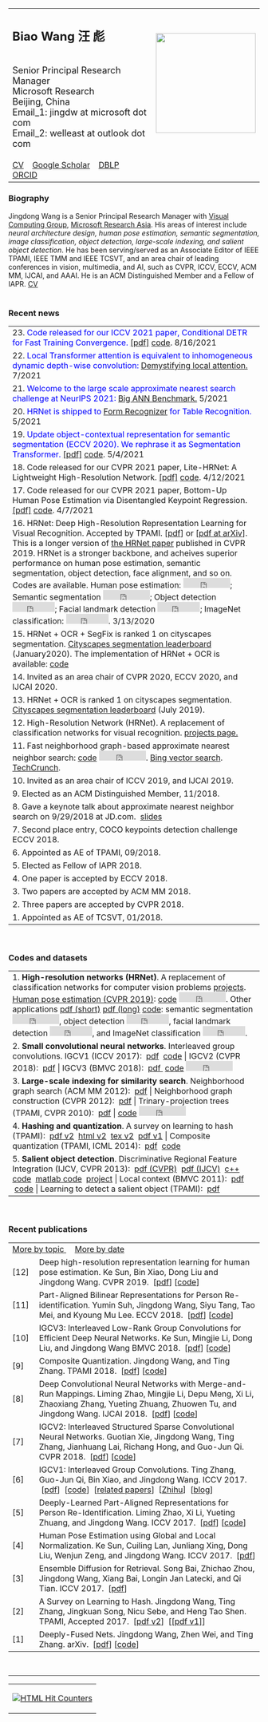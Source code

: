 
<!DOCTYPE html PUBLIC "-//W3C//DTD XHTML 1.0 Transitional//EN" "http://www.w3.org/TR/xhtml1/DTD/xhtml1-transitional.dtd">

<html>
<head>
<meta http-equiv="Content-Type" content="text/html;charset=GB2312">
<meta name="keywords" content="Biao Wang">
<meta name="description" content="Academic homepage of Biao Wang">
<!--<link href="CSS/bootstrap.min.css" media="all" rel="stylesheet">-->
<link href="CSS/main.css" media="all" rel="stylesheet">
<title>Jingdong Wang</title>
</head>

<body>

<!--<NAV class="navbar navbar-default navbar-fixed-top">
    <tr> <td></td><td align="right"><A  href="#publications">Publications</A> </td></tr>
</NAV>-->
<!--<NAV class="navbar navbar-default navbar-fixed-top" id="navbar-main">
<DIV class="container">
<DIV class="navbar-header">
<BUTTON class="navbar-toggle collapsed" aria-expanded="false" type="button"
data-toggle="collapse" data-target=".navbar-collapse"><SPAN class="sr-only">Toggle navigation</SPAN>
<SPAN class="icon-bar"></SPAN><SPAN class="icon-bar"></SPAN><SPAN
class="icon-bar"></SPAN></BUTTON>
 </DIV>
<DIV class="collapse navbar-collapse" id="#navbar-collapse-1"> <UL
class="nav navbar-nav navbar-right">
  <LI class="nav-item"><A
  href="">Home</A></LI>
  <LI class="nav-item"><A
  href="">Publications</A></LI>
  <LI class="nav-item"><A
  href="">Teaching</A></LI>
  </UL></DIV></DIV></NAV>-->


<section id ="headinformation" class="sectionwhite">
<table id="tbInformation" width="100%">
    <tr>
         <td width="480">
         <h1>Biao Wang  <font style ="font-family:Microsoft JhengHei ">汪 彪</font></h1>
         </td>
         <td rowspan="2" align="right">
	      <img src="images/JingdongWang.jpg" border="0" height="200">
         </td>
    </tr>
    <tr>
          <td>
               <p><font size="4"> Senior Principal Research Manager <br>
               Microsoft Research<br>
               Beijing, China <br>
               Email_1: jingdw at microsoft dot com <br>
               Email_2: welleast at outlook dot com </font></p>
               </td>
    </tr>
    <tr><td>
    <A href="CV_Jingdong_Wang.html" target="_blank">CV</A>&nbsp&nbsp&nbsp
    <A href="http://scholar.google.com/citations?user=z5SPCmgAAAAJ&hl=en" target="_blank">Google Scholar</A>&nbsp&nbsp&nbsp
    <A href="https://dblp.uni-trier.de/pid/49/3441.html" target="_blank">DBLP</A>&nbsp&nbsp&nbsp
    <A href="https://orcid.org/0000-0002-4888-4445" target="_blank">ORCID</A></td></tr>
</table>
</SECTION>




<!--<SECTION id ="Biography" class="sectiongray"  > -->
<SECTION id ="Biography" class="sectionwhite">
<h3> Biography </h3>
<font size ="normal">
Jingdong Wang is a Senior Principal Research Manager with
	<a href="https://www.microsoft.com/en-us/research/group/visual-computing/" target="_blank">Visual Computing Group</a>,
	<a href="http://research.microsoft.com/asia/"target="_blank">
	Microsoft Research Asia</a>.
<!--I received the B.Eng. and M.Eng. degrees in Automation
	from the <a href="http://www.au.tsinghua.edu.cn/" target="_blank">
	Department of Automation</a>,
	<a href="http://www.tsinghua.edu.cn/qhdwzy/index.jsp" target="_blank" >
	Tsinghua University</a>, Beijing, China, in 2001 and 2004, respectively,
	and the PhD degree in Computer Science from the
	<a href="http://www.cse.ust.hk/" target="_blank">Department of Computer Science and Engineering</a>, the
	<a href="http://www.ust.hk/" target="_blank">Hong Kong University of
	Science and Technology</a>, Hong Kong, in 2007.-->
His areas of interest include <i>neural architecture design,
human pose estimation,
semantic segmentation,
image classification,
object detection,
large-scale indexing,
and salient object detection</i>.
He has been serving/served as an Associate Editor of IEEE TPAMI, IEEE TMM and IEEE TCSVT,
and an area chair of leading conferences in vision, multimedia, and AI, such as CVPR, ICCV, ECCV, ACM MM, IJCAI, and AAAI.
He is an ACM Distinguished Member and a Fellow of IAPR.</font>
<A  href="CV_Jingdong_Wang.pdf" target="_blank">CV</A>
<br><br>
</SECTION>
<!--<div><hr></div>-->
<!--style="background-color:rgb(247,247,247)"-->

<SECTION id ="whatisnew"  class="sectionwhite">
<h3> Recent news</h3>
<font size ="normal">

<table cellpadding=3 cellspacing=0 width="100%" class="sectionwhite" >

<TR> <td>
23. <font color="blue"> Code released for our ICCV 2021 paper,
Conditional DETR for Fast Training Convergence. </font>
<a href="https://arxiv.org/abs/2108.06152" target="_blank">[pdf]</a>
<a href="https://github.com/Atten4Vis/ConditionalDETR" target="_blank">code</a>. 8/16/2021
</td> </TR>


<TR> <td>
22. <font color="blue"> Local Transformer attention is equivalent to inhomogeneous
dynamic depth-wise convolution:</font>
<a href="Pubs/Demystify_Local_Attention.pdf" target="_blank">Demystifying local attention.</a> 7/2021
</td> </TR>


<TR> <td>
21. <font color="blue"> Welcome to the large scale approximate nearest search challenge at NeurIPS 2021:</font>
<a href="http://big-ann-benchmarks.com/index.html" target="_blank">Big ANN Benchmark.</a> 5/2021
</td> </TR>

<TR> <td>
20. <font color="blue"> HRNet is shipped to <a href="https://docs.microsoft.com/en-us/azure/cognitive-services/form-recognizer/whats-new?tabs=csharp#may-2021" target="_blank">Form Recognizer</a>
for Table Recognition. </font> 5/2021
</td> </TR>

<TR> <td>
19. <font color="blue"> Update object-contextual representation for semantic segmentation (ECCV 2020). 
We rephrase it as Segmentation Transformer.</font>
<a href="https://arxiv.org/pdf/1909.11065.pdf" target="_blank">[pdf]</a>
<a href="https://github.com/HRNet/HRNet-Semantic-Segmentation" target="_blank">code</a>. 5/4/2021
</td> </TR>

<TR> <td>
18. <font> Code released for our CVPR 2021 paper,
Lite-HRNet: A Lightweight High-Resolution Network.</font>
<a href="https://arxiv.org/pdf/2104.06403" target="_blank">[pdf]</a>
<a href="https://github.com/HRNet/Lite-HRNet" target="_blank">code</a>. 4/12/2021
</td> </TR>

<TR> <td>
17. <font> Code released for our CVPR 2021 paper,
Bottom-Up Human Pose Estimation via Disentangled Keypoint Regression.</font>
<a href="https://arxiv.org/pdf/2104.02300.pdf" target="_blank">[pdf]</a>
<a href="https://github.com/HRNet/DEKR" target="_blank">code</a>. 4/7/2021
</td> </TR>


<TR> <td>
16. HRNet: Deep High-Resolution Representation Learning for Visual Recognition. Accepted by TPAMI. 
[<a href="Pubs/TPAMI-HRNet.pdf" target="_blank">pdf</a>] or [<a href="https://arxiv.org/pdf/1908.07919.pdf" target="_blank">pdf at arXiv</a>].
This is a longer version of <a href="https://arxiv.org/abs/1902.09212" target="_blank">the HRNet paper</a> published in CVPR 2019.
HRNet is a stronger backbone, and acheives superior performance
on human pose estimation, semantic segmentation, object detection, face alignment, and so on. 
Codes are available.
Human pose estimation: 
<iframe src="https://ghbtns.com/github-btn.html?user=leoxiaobin&repo=deep-high-resolution-net.pytorch&type=star&count=true" frameborder="0" scrolling="0" width="94px" height="20px"></iframe>;
Semantic segmentation <iframe src="https://ghbtns.com/github-btn.html?user=HRNet&repo=HRNet-Semantic-Segmentation&type=star&count=true" frameborder="0" scrolling="0" width="94px" height="20px"></iframe>;
Object detection <iframe src="https://ghbtns.com/github-btn.html?user=HRNet&repo=HRNet-Object-Detection&type=star&count=true" frameborder="0" scrolling="0" width="85px" height="20px"></iframe>;
Facial landmark detection <iframe src="https://ghbtns.com/github-btn.html?user=HRNet&repo=HRNet-Facial-Landmark-Detection&type=star&count=true" frameborder="0" scrolling="0" width="85px" height="20px"></iframe>;
ImageNet classification:
<iframe src="https://ghbtns.com/github-btn.html?user=HRNet&repo=HRNet-Image-Classification&type=star&count=true" frameborder="0" scrolling="0" width="85px" height="20px"></iframe>. 3/13/2020
</td> </TR>



<TR> <td>
15. HRNet + OCR + SegFix is ranked 1 on cityscapes segmentation. <a href="https://www.cityscapes-dataset.com/benchmarks/" target="_blank">Cityscapes segmentation leaderboard</a> (January2020).
The implementation of HRNet + OCR is available: <a href="https://github.com/HRNet/HRNet-Semantic-Segmentation/tree/HRNet-OCR" target="_blank">code</a>
</td> </TR>


<TR> <td>
14. Invited as an area chair of CVPR 2020, ECCV 2020, and IJCAI 2020.
</td> </TR>


<TR> <td>
13. HRNet + OCR is ranked 1 on cityscapes segmentation. <a href="https://www.cityscapes-dataset.com/benchmarks/" target="_blank">Cityscapes segmentation leaderboard</a> (July 2019).
</td> </TR>

<!--<TR> <td>
13. <font color="red"> HRNet talk video</font> available:
<a href="https://1drv.ms/v/s!AjTILtw5fdWhg8RDz-S2oXcIsHHQ6g?e=asEQrp" target="_blank">OneDrive</a>.
</td> </TR>-->

<!--<a href="https://www.youtube.com/watch?v=sIP3MrFWCpg" target="_blank">at YouTube</a> -->



<TR> <td>
12. <font>High-Resolution Network (HRNet). A replacement of classification networks for visual recognition.&nbsp<a href="./Projects/HRNet/index.html" target="_blank">projects page.</a>
</font>
</td> </TR>

<TR> <td>
11. Fast neighborhood graph-based approximate nearest neighbor search: <a href="https://github.com/Microsoft/SPTAG" target="_blank">code</a>
<iframe src="https://ghbtns.com/github-btn.html?user=Microsoft&repo=SPTAG&type=star&count=true" frameborder="0" scrolling="0" width="94px" height="20px"></iframe>.
<a href="https://blogs.microsoft.com/ai/bing-vector-search/?utm_source=pre-amp&utm_campaign=81516/" target="_blank">Bing vector search</a>.
<a href="https://techcrunch.com/2019/05/15/microsoft-open-sources-a-crucial-algorithm-behind-its-bing-search-services/" target="_blank">TechCrunch</a>.
</td> </TR>


<TR> <td>
10. Invited as an area chair of ICCV 2019, and IJCAI 2019.
</td> </TR>

<TR> <td>
9. Elected as an ACM Distinguished Member, 11/2018.
</td> </TR>

<TR> <td>
8. Gave a keynote talk about approximate nearest neighbor search on 9/29/2018 at JD.com.
&nbsp;<a href="./Projects/ANN/ANN.pdf" target="_blank">slides</a>
</td> </TR>


<TR> <td>
7. Second place entry, COCO keypoints detection challenge ECCV 2018.
</td> </TR>

<TR> <td>
6. Appointed as AE of TPAMI, 09/2018.
</td> </TR>

<TR> <td>
5. Elected as Fellow of IAPR 2018.
</td> </TR>


<TR> <td>
4. One paper is accepted by ECCV 2018.
</td> </TR>

<TR> <td>
3. Two papers are accepted by ACM MM 2018.
</td> </TR>


<TR> <td>
2. Three papers are accepted by CVPR 2018.
</td> </TR>

<TR> <td>
1. Appointed as AE of TCSVT, 01/2018.
</td> </TR>

</table>
<br>
</font>
</SECTION>


<SECTION id ="codesandatasets"  class="sectionwhite">
<h3> Codes and datasets</h3>
<font size ="normal">
<table cellpadding=3 cellspacing=0 width="100%" class="sectionwhite" >

<TR> <td>
1. <b>High-resolution networks (HRNet)</b>.
A replacement of classification networks for computer vision problems&nbsp<a href="./Projects/HRNet/index.html" target="_blank">projects</a>.
</font>
 <a href="https://arxiv.org/abs/1902.09212" target="_blank">Human pose estimation (CVPR 2019)</a>: <a href="https://github.com/leoxiaobin/deep-high-resolution-net.pytorch" target="_blank">code</a>
<iframe src="https://ghbtns.com/github-btn.html?user=leoxiaobin&repo=deep-high-resolution-net.pytorch&type=star&count=true" frameborder="0" scrolling="0" width="94px" height="20px"></iframe>.
Other applications <a href="https://arxiv.org/pdf/1904.04514.pdf" target="_blank">pdf (short)</a>
<a href="https://arxiv.org/pdf/1908.07919.pdf" target="_blank">pdf (long)</a> <a href="https://github.com/HRNet" target="_blank">code</a>:
semantic segmentation <iframe src="https://ghbtns.com/github-btn.html?user=HRNet&repo=HRNet-Semantic-Segmentation&type=star&count=true" frameborder="0" scrolling="0" width="94px" height="20px"></iframe>,
object detection <iframe src="https://ghbtns.com/github-btn.html?user=HRNet&repo=HRNet-Object-Detection&type=star&count=true" frameborder="0" scrolling="0" width="85px" height="20px"></iframe>,
facial landmark detection <iframe src="https://ghbtns.com/github-btn.html?user=HRNet&repo=HRNet-Facial-Landmark-Detection&type=star&count=true" frameborder="0" scrolling="0" width="85px" height="20px"></iframe>,
and ImageNet classification
<iframe src="https://ghbtns.com/github-btn.html?user=HRNet&repo=HRNet-Image-Classification&type=star&count=true" frameborder="0" scrolling="0" width="85px" height="20px"></iframe>.
</td>
</TR>




<TR> <td>
2. <b>Small convolutional neural networks</b>.
Interleaved group convolutions. IGCV1 (ICCV 2017):
&nbsp;<a href="https://arxiv.org/pdf/1707.02725.pdf" target="_blank">pdf</a>
&nbsp;<a href="https://github.com/hellozting/InterleavedGroupConvolutions" target="_blank">code</a> |
IGCV2 (CVPR 2018):
&nbsp;<a href="https://arxiv.org/pdf/1804.06202.pdf" target="_blank">pdf</a> |
IGCV3 (BMVC 2018):
&nbsp;<a href="https://arxiv.org/abs/1806.00178" target="_blank">pdf </a>
&nbsp;<a href="https://github.com/homles11/IGCV3" target="_blank">code</a>
<iframe src="https://ghbtns.com/github-btn.html?user=homles11&repo=IGCV3&type=star&count=true" frameborder="0" scrolling="0" width="94px" height="20px"></iframe>
<!--&nbsp;<a href="https://arxiv.org/pdf/1804.06202.pdf" target="_blank">Related papers</a>-->
</td>
</TR>

<TR> <td>
3.  <b>Large-scale indexing for similarity search</b>.
Neighborhood graph search (ACM MM 2012):
&nbsp;<a href="Pubs\ACMMM12-GraphSearch.pdf" target="_blank">pdf</a> |
Neighborhood graph construction (CVPR 2012):
&nbsp;<a href="Pubs\CVPR12-GraphConstruction.pdf" target="_blank">pdf</a> |
Trinary-projection trees (TPAMI, CVPR 2010):
&nbsp;<a href="Pubs\TPAMI-TPTree.pdf" target="_blank">pdf</a> |
<a href="https://github.com/Microsoft/SPTAG" target="_blank">code</a>
<iframe src="https://ghbtns.com/github-btn.html?user=Microsoft&repo=SPTAG&type=star&count=true" frameborder="0" scrolling="0" width="94px" height="20px"></iframe>
</td>
</TR>
<!--<br><br>-->


<TR> <td>
4.  <b>Hashing and quantization</b>.
A survey on learning to hash (TPAMI):
&nbsp;<a href="Pubs\LTHSurvey.pdf" target="_blank">pdf v2</a>
&nbsp;<a href="Pubs\LTHSurvey.html" target="_blank">html v2</a>
&nbsp;<a href="https://github.com/welleast/Learning2Hash" target="_blank">tex v2</a>
&nbsp;<a href="Pubs\HashingSurvey-August-13-2014.pdf" target="_blank">pdf v1</a> |
Composite quantization (TPAMI, ICML 2014):
&nbsp;<a href="https://arxiv.org/abs/1712.00955" target="_blank">pdf</a>
&nbsp;<a href="https://github.com/hellozting/CompositeQuantization" target="_blank">code</a>
</td>
</TR>
<!--<br><br>-->



<TR> <td>
5. <b>Salient object detection</b>.
Discriminative Regional Feature Integration (IJCV, CVPR 2013):
&nbsp;<a href="Pubs\CVPR13-Saliency.pdf" target="_blank">pdf (CVPR)</a>
&nbsp;<a href="https://link.springer.com/article/10.1007/s11263-016-0977-3" target="_blank">pdf (IJCV)</a>
&nbsp;<a href="https://github.com/playerkk/drfi_cpp" target="_blank">c++ code</a>
&nbsp;<a href="https://github.com/playerkk/drfi_matlab" target="_blank">matlab code</a>
<!--&nbsp;<a href="http://mftp.mmcheng.net/Data/MSRA10K_Imgs_GT.zip" target="_blank">MSRA-B</a>-->
&nbsp;<a href="https://github.com/playerkk/drfi_matlab" target="_blank">project</a> |
Local context (BMVC 2011):
&nbsp;<a href="Pubs\BMVC11-Salient.pdf" target="_blank">pdf</a>
&nbsp;<a href="https://people.cs.umass.edu/~hzjiang/files/CBSaliency-release.zip" target="_blank">code</a> |
Learning to detect a salient object (TPAMI):
&nbsp;<a href="Pubs\TPAMI2011-Saliency" target="_blank">pdf</a>
<!--&nbsp;<a href="http://mftp.mmcheng.net/Data/MSRA10K_Imgs_GT.zip" target="_blank">MSRA10K</a>-->
</td>
</TR>
</table>
</font>

<br>
</SECTION>
<!--<!--<div><hr></div>-->
<!--style="background-color:rgb(247,247,247)"-->


<!--<!--<!----><SECTION id="Publications" class="sectiongray" >
<SECTION id ="Biography" class="sectionwhite">
<tr><h3> Recent publications </h3>  </tr>
<table cellpadding=3 cellspacing=0 width="100%" class="sectionwhite" >
<tr><td colspan ="2"><A  href="RecentPublicationsByTopic.html" target="_blank">More by topic </A>&nbsp&nbsp&nbsp
<A  href="RecentPublicationsByDate.html" target="_blank">More by date</A> </td></tr>
<!--<tr><td>&nbsp</td></tr>-->

<TR> <TD class="pubindex"><FONT>[12]&nbsp</FONT></TD> <TD STYLE ="VERTICAL-ALIGN: TOP">
<FONT class="pubtitle">Deep high-resolution representation learning for human pose estimation. </FONT>
<FONT >Ke Sun, Bin Xiao, Dong Liu and Jingdong Wang. </FONT>
<FONT class="pubbooktitle">CVPR 2019.</FONT>
<FONT >&nbsp;[<a href="https://arxiv.org/abs/1902.09212" target="_blank">pdf</a>]
[<a href="https://github.com/leoxiaobin/deep-high-resolution-net.pytorch" target="_blank">code</a>]
<font color="#FF0000"> </FONT> </FONT>
</TD></TR>



<TR> <TD class="pubindex"><FONT>[11]&nbsp</FONT></TD> <TD STYLE ="VERTICAL-ALIGN: TOP">
<FONT class="pubtitle">Part-Aligned Bilinear Representations for Person Re-identification. </FONT>
<FONT >Yumin Suh, Jingdong Wang, Siyu Tang, Tao Mei, and Kyoung Mu Lee. </FONT>
<FONT class="pubbooktitle">ECCV 2018.</FONT>
<FONT >&nbsp;[<a href="https://arxiv.org/pdf/1804.07094.pdf" target="_blank">pdf</a>]
[<a href="https://github.com/yuminsuh/part_bilinear_reid" target="_blank">code</a>]
<font color="#FF0000"> </FONT> </FONT>
</TD></TR>

<TR> <TD class="pubindex"><FONT>[10]&nbsp</FONT></TD> <TD STYLE ="VERTICAL-ALIGN: TOP">
<FONT class="pubtitle">IGCV3: Interleaved Low-Rank Group Convolutions for Efficient Deep Neural
Networks. </FONT>
<FONT >Ke Sun, Mingjie Li, Dong Liu, and Jingdong Wang </FONT>
<FONT class="pubbooktitle">BMVC 2018.</FONT>
<FONT >&nbsp;[<a href="https://arxiv.org/abs/1806.00178" target="_blank">pdf</a>]
[<a href="https://github.com/homles11/IGCV3" target="_blank">code</a>]
<font color="#FF0000"> </FONT> </FONT>
</TD></TR>


<TR> <TD class="pubindex"><FONT>[9]&nbsp</FONT></TD> <TD STYLE ="VERTICAL-ALIGN: TOP">
<FONT class="pubtitle">Composite Quantization. </FONT>
<FONT >Jingdong Wang, and Ting Zhang. </FONT>
<FONT class="pubbooktitle">TPAMI 2018.</FONT>
<FONT >&nbsp;[<a href="https://arxiv.org/abs/1712.00955" target="_blank">pdf</a>]
[<a href="https://github.com/hellozting/CompositeQuantization" target="_blank">code</a>]
<font color="#FF0000"> </FONT> </FONT>
</TD></TR>




<TR> <TD class="pubindex"><FONT>[8]&nbsp</FONT></TD> <TD STYLE ="VERTICAL-ALIGN: TOP">
<FONT class="pubtitle">Deep Convolutional Neural Networks with Merge-and-Run Mappings. </FONT>
<FONT >Liming Zhao, Mingjie Li, Depu Meng, Xi Li, Zhaoxiang Zhang, Yueting Zhuang, Zhuowen Tu, and Jingdong Wang. </FONT>
<FONT class="pubbooktitle">IJCAI 2018.</FONT>
<FONT >&nbsp;[<a href="href="" target="_blank">pdf</a>]
[<a href="https://github.com/zlmzju/fusenet" target="_blank">code</a>]
<font color="#FF0000"> </FONT> </FONT>
</TD></TR>



<TR> <TD class="pubindex"><FONT>[7]&nbsp</FONT></TD> <TD STYLE ="VERTICAL-ALIGN: TOP">
<FONT class="pubtitle">IGCV2: Interleaved Structured Sparse Convolutional Neural Networks. </FONT>
<FONT >Guotian Xie, Jingdong Wang, Ting Zhang, Jianhuang Lai, Richang Hong, and Guo-Jun Qi. </FONT>
<FONT class="pubbooktitle">CVPR 2018.</FONT>
<FONT >&nbsp;[<a href="https://arxiv.org/pdf/1804.06202.pdf" target="_blank">pdf</a>]
[<a href="https://github.com/homles11/IGCV3" target="_blank">code</a>]
<font color="#FF0000"> </FONT> </FONT>
</TD></TR>


<TR> <TD class="pubindex"><FONT>[6]&nbsp</FONT></TD> <TD STYLE ="VERTICAL-ALIGN: TOP">
<FONT class="pubtitle">IGCV1: Interleaved Group Convolutions. </FONT>
<FONT >Ting Zhang, Guo-Jun Qi, Bin Xiao, and Jingdong Wang. </FONT>
<FONT class="pubbooktitle">ICCV 2017.</FONT>
<FONT >&nbsp;[<a href="https://arxiv.org/pdf/1707.02725.pdf" target="_blank">pdf</a>]
&nbsp;[<a href="https://github.com/hellozting/InterleavedGroupConvolutions" target="_blank">code</a>]
&nbsp;[<a href="http://www.arxiv-sanity.com/1707.02725v2" target="_blank">related papers</a>]
&nbsp;[<a href="https://zhuanlan.zhihu.com/p/28531708" target="_blank">Zhihu</a>]
&nbsp;[<a href="https://mp.weixin.qq.com/s?__biz=MzA3MzI4MjgzMw==&mid=2650729423&idx=5&sn=c7675bb34df25f0f3ded3efd347190a9&chksm=871b2fb1b06ca6a73bd7fd8c2e83bc100a65dcb56d865f44d858b7fa1d3c07f0115a1c11d112&mpshare=1&scene=1&srcid=0731jxyN8VTce83yHYWIJfbo&pass_ticket=6a4my5wGf1dozgLJbT9QePWBhKxxrg%2FvbLeJzOALNQedJwDcZFuzDi0yt%2B9ogPbF" target="_blank">blog</a>]
<font color="#FF0000"> </FONT> </FONT>
</TD></TR>

<TR> <TD class="pubindex"><FONT>[5]&nbsp</FONT></TD> <TD STYLE ="VERTICAL-ALIGN: TOP">
<FONT class="pubtitle">Deeply-Learned Part-Aligned Representations for Person Re-Identification. </FONT>
<FONT >Liming Zhao, Xi Li, Yueting Zhuang, and Jingdong Wang. </FONT>
<FONT class="pubbooktitle">ICCV 2017.</FONT>
<FONT >&nbsp;[<a href="https://arxiv.org/pdf/1707.07256.pdf" target="_blank">pdf</a>]
[<a href="https://github.com/zlmzju/part_reid" target="_blank">code</a>]
<font color="#FF0000"> </FONT> </FONT>
</TD></TR>


<TR> <TD class="pubindex"><FONT>[4]&nbsp</FONT></TD> <TD STYLE ="VERTICAL-ALIGN: TOP">
<FONT class="pubtitle">Human Pose Estimation using Global and Local Normalization. </FONT>
<FONT >Ke Sun, Cuiling Lan, Junliang Xing, Dong Liu, Wenjun Zeng, and Jingdong Wang. </FONT>
<FONT class="pubbooktitle">ICCV 2017.</FONT>
<FONT >&nbsp;[<a href="" target="_blank">pdf</a>]
<font color="#FF0000"> </FONT> </FONT>
</TD></TR>


<TR> <TD class="pubindex"><FONT>[3]&nbsp</FONT></TD> <TD STYLE ="VERTICAL-ALIGN: TOP">
<FONT class="pubtitle">Ensemble Diffusion for Retrieval. </FONT>
<FONT >Song Bai, Zhichao Zhou, Jingdong Wang, Xiang Bai, Longin Jan Latecki, and Qi Tian. </FONT>
<FONT class="pubbooktitle">ICCV 2017.</FONT>
<FONT >&nbsp;[<a href="" target="_blank">pdf</a>]
<font color="#FF0000"> </FONT> </FONT>
</TD></TR>


<TR> <TD class="pubindex"><FONT>[2]&nbsp</FONT></TD> <TD STYLE ="VERTICAL-ALIGN: TOP">
<FONT class="pubtitle">A Survey on Learning to Hash. </FONT>
<FONT >Jingdong Wang, Ting Zhang, Jingkuan Song, Nicu Sebe, and Heng Tao Shen. </FONT>
<FONT class="pubbooktitle">TPAMI, Accepted 2017.</FONT>
<FONT >&nbsp;[<a href="Pubs\LTHSurvey.pdf" target="_blank">pdf v2</a>]
&nbsp;[<a class="style6" href="Pubs\HashingSurvey-August-13-2014.pdf" target="_blank">[pdf v1]</a>]<font color="#FF0000"> </FONT> </FONT>
</TD></TR>



<TR> <TD class="pubindex"><FONT>[1]&nbsp</FONT></TD> <TD STYLE ="VERTICAL-ALIGN: TOP">
<FONT class="pubtitle">Deeply-Fused Nets. </FONT>
<FONT >Jingdong Wang, Zhen Wei, and Ting Zhang. </FONT>
<FONT class="pubbooktitle">arXiv.</FONT>
<FONT >&nbsp;[<a href="http://arxiv.org/pdf/1605.07716.pdf" target="_blank">pdf</a>]
[<a href="https://github.com/zlmzju/fusenet" target="_blank">code</a>]
 <font color="#FF0000"> </FONT> </FONT>
</TD></TR>
</table>
<br>
</SECTION>

<section id ="bottom" class="sectionwhite">
<table cellpadding=3 cellspacing=0 width="100%" class="sectionwhite" >
<div class="sectionwhite"><hr></div>
<tr>
<td>
<p class=MsoNormal align=center style='text-align:center'>
<a href="http://www.easycounter.com/">
<img src="http://www.easycounter.com/counter.php?welleast" border="0" alt="HTML Hit Counters"></a>
</p>
</td>
</tr></table>
</body>


</html>


<!--<div style="margin-top:5px">
<iframe src="https://ghbtns.com/github-btn.html?user=leoxiaobin&repo=deep-high-resolution-net.pytorch&type=watch&count=true&v=2" frameborder="0" scrolling="0" width="105px" height="21px"></iframe>
<iframe src="https://ghbtns.com/github-btn.html?user=leoxiaobin&repo=deep-high-resolution-net.pytorch&type=star&count=true" frameborder="0" scrolling="0" width="102px" height="21px"></iframe>
<iframe src="https://ghbtns.com/github-btn.html?user=leoxiaobin&repo=deep-high-resolution-net.pytorch&type=fork&count=true" frameborder="0" scrolling="0" width="110px" height="21px"></iframe>
</div>-->
